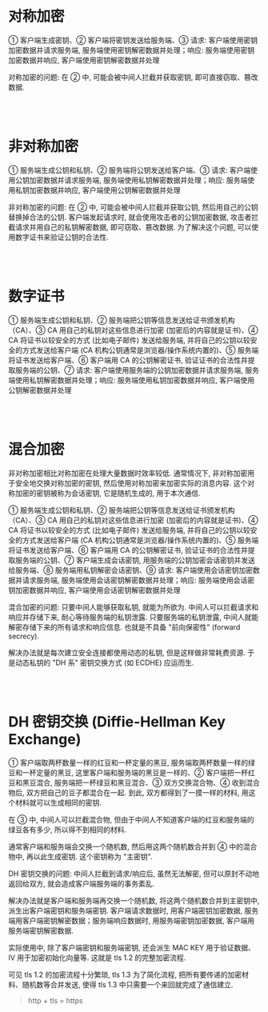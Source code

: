 # 对称加密

① 客户端生成密钥、② 客户端将密钥发送给服务端、③ 请求: 客户端使用密钥加密数据并请求服务端, 服务端使用密钥解密数据并处理；响应: 服务端使用密钥加密数据并响应, 客户端使用密钥解密数据并处理

对称加密的问题: 在 ② 中, 可能会被中间人拦截并获取密钥, 即可直接窃取、篡改数据.

<br><br>

# 非对称加密

① 服务端生成公钥和私钥、② 服务端将公钥发送给客户端、③ 请求: 客户端使用公钥加密数据并请求服务端, 服务端使用私钥解密数据并处理；响应: 服务端使用私钥加密数据并响应, 客户端使用公钥解密数据并处理

非对称加密的问题: 在 ② 中, 可能会被中间人拦截并获取公钥, 然后用自己的公钥替换掉合法的公钥. 客户端发起请求时, 就会使用攻击者的公钥加密数据, 攻击者拦截请求并用自己的私钥解密数据, 即可窃取、篡改数据. 为了解决这个问题, 可以使用数字证书来验证公钥的合法性.

<br><br>

# 数字证书

① 服务端生成公钥和私钥、② 服务端把公钥等信息发送给证书颁发机构（CA）、③ CA 用自己的私钥对这些信息进行加密 (加密后的内容就是证书)、④ CA 将证书以较安全的方式 (比如电子邮件) 发送给服务端, 并将自己的公钥以较安全的方式发送给客户端 (CA 机构公钥通常是浏览器/操作系统内置的)、⑤ 服务端将证书发送给客户端、⑥ 客户端用 CA 的公钥解密证书, 验证证书的合法性并提取服务端的公钥、⑦ 请求: 客户端使用服务端的公钥加密数据并请求服务端, 服务端使用私钥解密数据并处理；响应: 服务端使用私钥加密数据并响应, 客户端使用公钥解密数据并处理

<br><br>

# 混合加密

非对称加密相比对称加密在处理大量数据时效率较低. 通常情况下, 非对称加密用于安全地交换对称加密的密钥, 然后使用对称加密来加密实际的消息内容. 这个对称加密的密钥被称为会话密钥, 它是随机生成的, 用于本次通信.

① 服务端生成公钥和私钥、② 服务端把公钥等信息发送给证书颁发机构（CA）、③ CA 用自己的私钥对这些信息进行加密 (加密后的内容就是证书)、④ CA 将证书以较安全的方式 (比如电子邮件) 发送给服务端, 并将自己的公钥以较安全的方式发送给客户端 (CA 机构公钥通常是浏览器/操作系统内置的)、⑤ 服务端将证书发送给客户端、⑥ 客户端用 CA 的公钥解密证书, 验证证书的合法性并提取服务端的公钥、⑦ 客户端生成会话密钥, 用服务端的公钥加密会话密钥并发送给服务端、⑧ 服务端用私钥解密会话密钥、⑨ 请求: 客户端使用会话密钥加密数据并请求服务端, 服务端使用会话密钥解密数据并处理；响应: 服务端使用会话密钥加密数据并响应, 客户端使用会话密钥解密数据并处理

混合加密的问题: 只要中间人能够获取私钥, 就能为所欲为. 中间人可以拦截请求和响应并存储下来, 耐心等待服务端的私钥泄露. 只要服务端的私钥泄露, 中间人就能解密存储下来的所有请求和响应信息. 也就是不具备 "前向保密性" (forward secrecy).

解决办法就是每次建立安全连接都使用动态的私钥, 但是这样做非常耗费资源. 于是动态私钥的 "DH 系" 密钥交换方式 (如 ECDHE) 应运而生.

<br><br>

# DH 密钥交换 (Diffie-Hellman Key Exchange)

① 客户端取两杯数量一样的红豆和一杯定量的黑豆, 服务端取两杯数量一样的绿豆和一杯定量的黑豆, 这里客户端和服务端的黑豆是一样的、② 客户端把一杯红豆和黑豆混合, 服务端把一杯绿豆和黑豆混合、③ 双方交换混合物、④ 收到混合物后, 双方把自己的豆子都混合在一起. 到此, 双方都得到了一摸一样的材料, 用这个材料就可以生成相同的密钥.

在 ③ 中, 中间人可以拦截混合物, 但由于中间人不知道客户端的红豆和服务端的绿豆各有多少, 所以得不到相同的材料.

通常客户端和服务端会交换一个随机数, 然后用这两个随机数合并到 ④ 中的混合物中, 再以此生成密钥. 这个密钥称为 "主密钥".

DH 密钥交换的问题: 中间人拦截到请求/响应后, 虽然无法解密, 但可以原封不动地返回给双方, 就会造成客户端服务端的事务紊乱.

解决办法就是客户端和服务端再交换一个随机数, 将这两个随机数合并到主密钥中, 派生出客户端密钥和服务端密钥. 客户端请求数据时, 用客户端密钥加密数据, 服务端用客户端密钥解密数据；服务端响应数据时, 用服务端密钥加密数据, 客户端用服务端密钥解密数据.

实际使用中, 除了客户端密钥和服务端密钥, 还会派生 MAC KEY 用于验证数据、IV 用于加密初始化向量等. 这就是 tls 1.2 的完整加密流程.

可见 tls 1.2 的加密流程十分繁琐, tls 1.3 为了简化流程, 把所有要传递的加密材料、随机数等合并发送, 使得 tls 1.3 中只需要一个来回就完成了通信建立.

> http + tls = https

<br>
